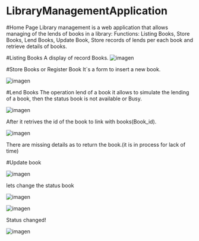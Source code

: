 # LibraryManagementApplication
#Home Page
Library management is a web application that allows managing of the lends of books in a library:
Functions:
Listing Books,
Store Books,
Lend Books,
Update Book,
Store records of lends per each book and retrieve details of books.

#Listing Books
A display of record Books.
![imagen](https://user-images.githubusercontent.com/91498578/180328945-8600bccb-d96a-4cf7-945f-753ab626c02c.png)

#Store Books or Register Book
It´s a form to insert a new book.

![imagen](https://user-images.githubusercontent.com/91498578/180329181-b6a298dc-07a2-4100-adb9-08733a2b3512.png)


#Lend Books
The operation lend of a book it allows to simulate the lending of a book, then the status book is not available or Busy.

![imagen](https://user-images.githubusercontent.com/91498578/180329645-213f477d-3221-47bc-9a63-0f9ca4df1467.png)

After it retrives the id of the book to link with books(Book_id).

![imagen](https://user-images.githubusercontent.com/91498578/180329723-34d6c878-998c-4627-8aa7-a6f5c9da5cbb.png)

There are missing details as to return the book.(it is in process for lack of time)

#Update book

![imagen](https://user-images.githubusercontent.com/91498578/180330034-b4fcf71a-c571-4215-9a68-f2a0be1ed861.png)

lets change the status book

![imagen](https://user-images.githubusercontent.com/91498578/180330111-a171fc2b-9047-4aac-92f4-7f4f63584ee3.png)

![imagen](https://user-images.githubusercontent.com/91498578/180330154-a81806f8-1dd1-470f-bfd8-52fc1273ca3b.png)

Status changed!

![imagen](https://user-images.githubusercontent.com/91498578/180330326-6c6c0231-e4bd-41f2-a4d4-b1b8399ca66d.png)





